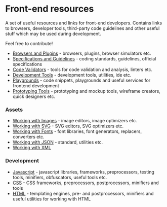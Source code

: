 # Front-end resources

A set of useful resources and links for front-end developers. Contains links to browsers, developer tools, third-party code guidelines and other useful stuff which may be used during development.

Feel free to contribute!

* [Browsers and Plugins](browsers.md) - browsers, plugins, browser simulators etc.
* [Specifications and Guidelines](guidelines.md) - coding standards, guidelines, official specifications
* [Code Validators](validators.md) - tools for code validation and analysis, linters etc.
* [Development Tools](tools.md) - development tools, utilities, ide etc.
* [Playgrounds](playgrounds.md) - code snippets, playgrounds and useful services for frontend development
* [Prototyping Tools](prototypes.md) - prototyping and mockup tools, wireframe creators, quick designers etc.

### Assets

* [Working with Images](images.md) - image editors, image optimizers etc.
* [Working with SVG](svg.md) - SVG editors, SVG optimizers etc.
* [Working with Fonts](fonts.md) - font libraries, font generators, replacers, converters etc.
* [Working with JSON](json.md) - standard, utilities etc.
* [Working with XML](xml.md)

### Development

* [Javascript](javascript.md) - javascript libraries, frameworks, preprocessors, testing tools, minifiers, obfuscators, useful tools etc.
* [CSS](css.md) - CSS frameworks, preprocessors, postprocessors, minifiers and tools
* [HTML](html.md) - templating engines, pre- and postprocessors, minifiers and useful utilities for working with HTML